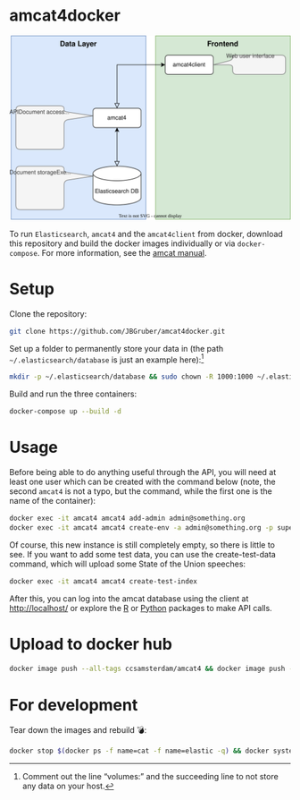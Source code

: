 
# amcat4docker

![flow](amcat-flow-docker.drawio.svg)

To run `Elasticsearch`, `amcat4` and the `amcat4client` from docker, download this repository and build the docker images individually or via `docker-compose`.
For more information, see the [amcat manual](https://amcat-book.netlify.app/).

# Setup

Clone the repository:

``` bash
git clone https://github.com/JBGruber/amcat4docker.git
```

Set up a folder to permanently store your data in (the path `~/.elasticsearch/database` is just an example here):[^1]

``` bash
mkdir -p ~/.elasticsearch/database && sudo chown -R 1000:1000 ~/.elasticsearch/database
```

Build and run the three containers:

``` bash
docker-compose up --build -d
```

# Usage

Before being able to do anything useful through the API, you will need at least one user which can be created with the command below (note, the second `amcat4` is not a typo, but the command, while the first one is the name of the container):

``` bash
docker exec -it amcat4 amcat4 add-admin admin@something.org
docker exec -it amcat4 amcat4 create-env -a admin@something.org -p supergeheim
```

Of course, this new instance is still completely empty, so there is little to see. If you want to add some test data, you can use the create-test-data command, which will upload some State of the Union speeches:

``` bash
docker exec -it amcat4 amcat4 create-test-index
```

After this, you can log into the amcat database using the client at <http://localhost/> or explore the [R](https://github.com/ccs-amsterdam/amcat4r) or [Python](https://github.com/ccs-amsterdam/amcat4apiclient) packages to make API calls.

# Upload to docker hub

``` bash
docker image push --all-tags ccsamsterdam/amcat4 && docker image push --all-tags ccsamsterdam/amcat4client
```

# For development

Tear down the images and rebuild :bomb::

``` bash
docker stop $(docker ps -f name=cat -f name=elastic -q) && docker system prune && docker-compose up --build -d
```

[^1]: Comment out the line “volumes:” and the succeeding line to not
    store any data on your host.
